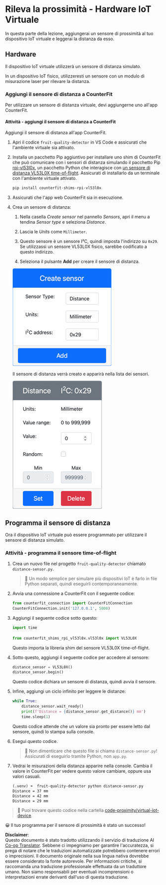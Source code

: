 <!--
CO_OP_TRANSLATOR_METADATA:
{
  "original_hash": "7e9f05bdc50a40fd924b1d66934471bf",
  "translation_date": "2025-08-25T16:42:27+00:00",
  "source_file": "4-manufacturing/lessons/4-trigger-fruit-detector/virtual-device-proximity.md",
  "language_code": "it"
}
-->
# Rileva la prossimità - Hardware IoT Virtuale

In questa parte della lezione, aggiungerai un sensore di prossimità al tuo dispositivo IoT virtuale e leggerai la distanza da esso.

## Hardware

Il dispositivo IoT virtuale utilizzerà un sensore di distanza simulato.

In un dispositivo IoT fisico, utilizzeresti un sensore con un modulo di misurazione laser per rilevare la distanza.

### Aggiungi il sensore di distanza a CounterFit

Per utilizzare un sensore di distanza virtuale, devi aggiungerne uno all'app CounterFit.

#### Attività - aggiungi il sensore di distanza a CounterFit

Aggiungi il sensore di distanza all'app CounterFit.

1. Apri il codice `fruit-quality-detector` in VS Code e assicurati che l'ambiente virtuale sia attivato.

1. Installa un pacchetto Pip aggiuntivo per installare uno shim di CounterFit che può comunicare con i sensori di distanza simulando il pacchetto Pip [rpi-vl53l0x](https://pypi.org/project/rpi-vl53l0x/), un pacchetto Python che interagisce con [un sensore di distanza VL53L0X time-of-flight](https://wiki.seeedstudio.com/Grove-Time_of_Flight_Distance_Sensor-VL53L0X/). Assicurati di installarlo da un terminale con l'ambiente virtuale attivato.

    ```sh
    pip install counterfit-shims-rpi-vl53l0x
    ```

1. Assicurati che l'app web CounterFit sia in esecuzione.

1. Crea un sensore di distanza:

    1. Nella casella *Create sensor* nel pannello *Sensors*, apri il menu a tendina *Sensor type* e seleziona *Distance*.

    1. Lascia le *Units* come `Millimeter`.

    1. Questo sensore è un sensore I²C, quindi imposta l'indirizzo su `0x29`. Se utilizzassi un sensore VL53L0X fisico, sarebbe codificato a questo indirizzo.

    1. Seleziona il pulsante **Add** per creare il sensore di distanza.

    ![Le impostazioni del sensore di distanza](../../../../../translated_images/counterfit-create-distance-sensor.967c9fb98f27888d95920c9784d004c972490eb71f70397fe13bd70a79a879a3.it.png)

    Il sensore di distanza verrà creato e apparirà nella lista dei sensori.

    ![Il sensore di distanza creato](../../../../../translated_images/counterfit-distance-sensor.079eefeeea0b68afc36431ce8fcbe2f09a7e4916ed1cd5cb30e696db53bc18fa.it.png)

## Programma il sensore di distanza

Ora il dispositivo IoT virtuale può essere programmato per utilizzare il sensore di distanza simulato.

### Attività - programma il sensore time-of-flight

1. Crea un nuovo file nel progetto `fruit-quality-detector` chiamato `distance-sensor.py`.

    > 💁 Un modo semplice per simulare più dispositivi IoT è farlo in file Python separati, quindi eseguirli contemporaneamente.

1. Avvia una connessione a CounterFit con il seguente codice:

    ```python
    from counterfit_connection import CounterFitConnection
    CounterFitConnection.init('127.0.0.1', 5000)
    ```

1. Aggiungi il seguente codice sotto questo:

    ```python
    import time
    
    from counterfit_shims_rpi_vl53l0x.vl53l0x import VL53L0X
    ```

    Questo importa la libreria shim del sensore VL53L0X time-of-flight.

1. Sotto questo, aggiungi il seguente codice per accedere al sensore:

    ```python
    distance_sensor = VL53L0X()
    distance_sensor.begin()
    ```

    Questo codice dichiara un sensore di distanza, quindi avvia il sensore.

1. Infine, aggiungi un ciclo infinito per leggere le distanze:

    ```python
    while True:
        distance_sensor.wait_ready()
        print(f'Distance = {distance_sensor.get_distance()} mm')
        time.sleep(1)
    ```

    Questo codice attende che un valore sia pronto per essere letto dal sensore, quindi lo stampa sulla console.

1. Esegui questo codice.

    > 💁 Non dimenticare che questo file si chiama `distance-sensor.py`! Assicurati di eseguirlo tramite Python, non `app.py`.

1. Vedrai le misurazioni della distanza apparire nella console. Cambia il valore in CounterFit per vedere questo valore cambiare, oppure usa valori casuali.

    ```output
    (.venv) ➜  fruit-quality-detector python distance-sensor.py 
    Distance = 37 mm
    Distance = 42 mm
    Distance = 29 mm
    ```

> 💁 Puoi trovare questo codice nella cartella [code-proximity/virtual-iot-device](../../../../../4-manufacturing/lessons/4-trigger-fruit-detector/code-proximity/virtual-iot-device).

😀 Il tuo programma per il sensore di prossimità è stato un successo!

**Disclaimer**:  
Questo documento è stato tradotto utilizzando il servizio di traduzione AI [Co-op Translator](https://github.com/Azure/co-op-translator). Sebbene ci impegniamo per garantire l'accuratezza, si prega di notare che le traduzioni automatizzate potrebbero contenere errori o imprecisioni. Il documento originale nella sua lingua nativa dovrebbe essere considerato la fonte autorevole. Per informazioni critiche, si raccomanda una traduzione professionale effettuata da un traduttore umano. Non siamo responsabili per eventuali incomprensioni o interpretazioni errate derivanti dall'uso di questa traduzione.